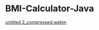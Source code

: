 # BMI-Calculator-Java


[untitled 2_compressed.webm](https://user-images.githubusercontent.com/57507219/213779980-fea5699e-19cd-4e9c-861a-c61115abd3cd.webm)

